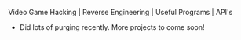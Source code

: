 Video Game Hacking | Reverse Engineering | Useful Programs | API's
- Did lots of purging recently. More projects to come soon!
